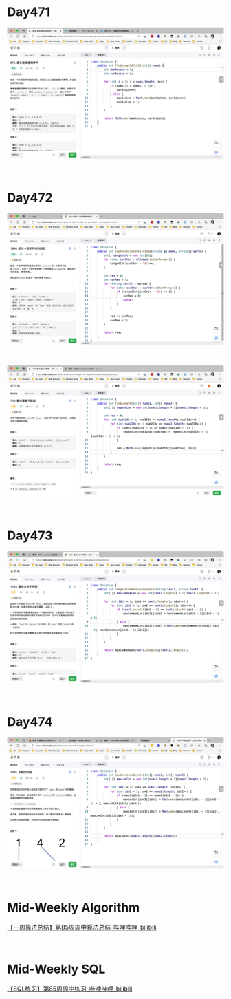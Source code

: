 # Day471

![day471](assets/day471.png)

&nbsp;

# Day472

<img src="assets/day472-02.png" alt="day472-02" style="zoom:50%;" />

&nbsp;

![day472-01](assets/day472-01.png)

&nbsp;

# Day473

![day473](assets/day473.png)

&nbsp;

# Day474

![day474](assets/day474.png)

&nbsp;

# Mid-Weekly Algorithm

[【一周算法总结】第85周周中算法总结_哔哩哔哩_bilibili](https://www.bilibili.com/video/BV1m84y1v7nt/?vd_source=0e2e4fb78a4d00f87c3860e1ba2bc5b7)

&nbsp;

# Mid-Weekly SQL

[【SQL练习】第85周周中练习_哔哩哔哩_bilibili](https://www.bilibili.com/video/BV1Tv4y1S7RS/?spm_id_from=333.1007.top_right_bar_window_dynamic.content.click&vd_source=0e2e4fb78a4d00f87c3860e1ba2bc5b7)









